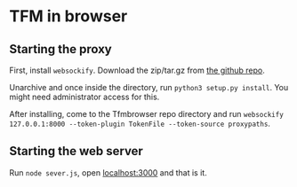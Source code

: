 # TFM in browser
## Starting the proxy
First, install `websockify`. Download the zip/tar.gz from [the github repo](https://github.com/novnc/websockify/releases).

Unarchive and once inside the directory, run `python3 setup.py install`. You might need administrator access for this.

After installing, come to the Tfmbrowser repo directory and run `websockify 127.0.0.1:8000 --token-plugin TokenFile --token-source proxypaths`.

## Starting the web server
Run `node sever.js`, open [localhost:3000](http://locahost:3000) and that is it.